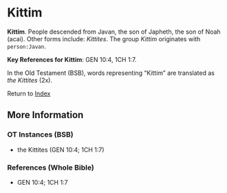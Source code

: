 # Kittim
**Kittim**. 
People descended from Javan, the son of Japheth, the son of Noah (acai). 
Other forms include: 
*Kittites*. 
The group _Kittim_ originates with `person:Javan`. 


**Key References for Kittim**: 
GEN 10:4, 1CH 1:7. 


In the Old Testament (BSB), words representing “Kittim” are translated as 
*the Kittites* (2x). 




Return to [Index](00-Index.md)

## More Information

### OT Instances (BSB)

* the Kittites (GEN 10:4; 1CH 1:7)



### References (Whole Bible)

* GEN 10:4; 1CH 1:7



